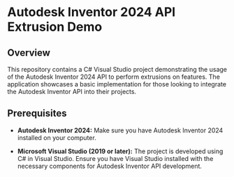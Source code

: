# Autodesk Inventor 2024 API Extrusion Demo

## Overview

This repository contains a C# Visual Studio project demonstrating the usage of the Autodesk Inventor 2024 API to perform extrusions on features. The application showcases a basic implementation for those looking to integrate the Autodesk Inventor API into their projects.

## Prerequisites

- **Autodesk Inventor 2024:** Make sure you have Autodesk Inventor 2024 installed on your computer.

- **Microsoft Visual Studio (2019 or later):** The project is developed using C# in Visual Studio. Ensure you have Visual Studio installed with the necessary components for Autodesk Inventor API development.

